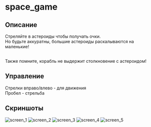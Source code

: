 # space_game

## Описание
Стреляйте в астероиды чтобы получать очки. <br> 
Но будьте аккуратны, большие астероиды раскалываются на маленькие!

<br>
Также помните, корабль не выдержит столкновение с астероидом!

## Управление
Стрелки вправо/влево - для движения <br>
Пробел - стрельба

## Скриншоты
![screen_1](https://user-images.githubusercontent.com/31848594/125468245-166f63ca-08ff-4735-b9a5-06c21d7f02db.png)
![screen_2](https://user-images.githubusercontent.com/31848594/125468528-b39c80ea-5e25-4eb4-a1c5-ec900d35a7a4.png)
![screen_3](https://user-images.githubusercontent.com/31848594/125469110-e48825d8-a29d-48e4-b503-0be89124cde2.png)
![screen_4](https://user-images.githubusercontent.com/31848594/125469317-14d2930d-fcb6-473a-8448-40387160779c.png)
![screen_5](https://user-images.githubusercontent.com/31848594/125469506-7f8a2eb2-a7cd-4d6a-aab9-596f9df41e83.png)

